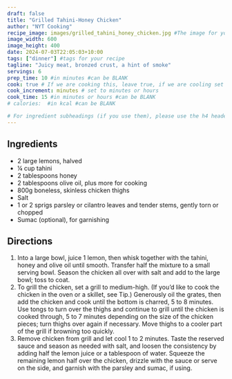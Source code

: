```yaml
---
draft: false
title: "Grilled Tahini-Honey Chicken"
author: "NYT Cooking"
recipe_image: images/grilled_tahini_honey_chicken.jpg #The image for your recipe
image_width: 600
image_height: 400
date: 2024-07-03T22:05:03+10:00
tags: ["dinner"] #tags for your recipe
tagline: "Juicy meat, bronzed crust, a hint of smoke"
servings: 6
prep_time: 10 #in minutes #can be BLANK
cook: true # If we are cooking this, leave true, if we are cooling set to false
cook_increment: minutes # set to minutes or hours
cook_time: 15 #in minutes or hours #can be BLANK
# calories:  #in kcal #can be BLANK

# For ingredient subheadings (if you use them), please use the h4 header.  For print view I have those elements targeted
---
```



## Ingredients

- 2 large lemons, halved
- ¼ cup tahini
- 2 tablespoons honey
- 2 tablespoons olive oil, plus more for cooking
- 800g boneless, skinless chicken thighs
- Salt
- 1 or 2 sprigs parsley or cilantro leaves and tender stems, gently torn or chopped
- Sumac (optional), for garnishing

## Directions

1. Into a large bowl, juice 1 lemon, then whisk together with the tahini, honey and olive oil until smooth. Transfer half the mixture to a small serving bowl. Season the chicken all over with salt and add to the large bowl; toss to coat.
2. To grill the chicken, set a grill to medium-high. (If you’d like to cook the chicken in the oven or a skillet, see Tip.) Generously oil the grates, then add the chicken and cook until the bottom is charred, 5 to 8 minutes. Use tongs to turn over the thighs and continue to grill until the chicken is cooked through, 5 to 7 minutes depending on the size of the chicken pieces; turn thighs over again if necessary. Move thighs to a cooler part of the grill if browning too quickly.
3. Remove chicken from grill and let cool 1 to 2 minutes. Taste the reserved sauce and season as needed with salt, and loosen the consistency by adding half the lemon juice or a tablespoon of water. Squeeze the remaining lemon half over the chicken, drizzle with the sauce or serve on the side, and garnish with the parsley and sumac, if using.